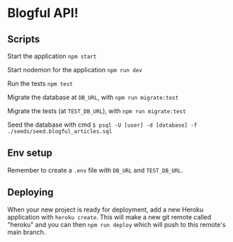 # Blogful API!

## Scripts

Start the application `npm start`

Start nodemon for the application `npm run dev`

Run the tests `npm test`

Migrate the database at `DB_URL`, with `npm run migrate:test`

Migrate the tests (at `TEST_DB_URL`), with `npm run migrate:test`

Seed the database with cmd `$ psql -U [user] -d [database] -f ./seeds/seed.blogful_articles.sql`

## Env setup

Remember to create a `.env` file with `DB_URL` and `TEST_DB_URL`.

## Deploying

When your new project is ready for deployment, add a new Heroku application with `heroku create`. This will make a new git remote called "heroku" and you can then `npm run deploy` which will push to this remote's main branch.
